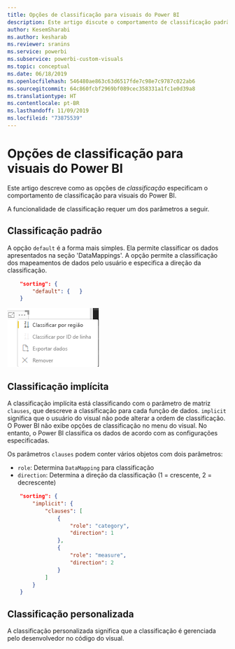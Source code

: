 ```yaml
---
title: Opções de classificação para visuais do Power BI
description: Este artigo discute o comportamento de classificação padrão para visuais do Power BI.
author: KesemSharabi
ms.author: kesharab
ms.reviewer: sranins
ms.service: powerbi
ms.subservice: powerbi-custom-visuals
ms.topic: conceptual
ms.date: 06/18/2019
ms.openlocfilehash: 546480ae863c63d6517fde7c98e7c9787c022ab6
ms.sourcegitcommit: 64c860fcbf2969bf089cec358331a1fc1e0d39a8
ms.translationtype: HT
ms.contentlocale: pt-BR
ms.lasthandoff: 11/09/2019
ms.locfileid: "73875539"
---
```

# <a name="sorting-options-for-power-bi-visuals"></a>Opções de classificação para visuais do Power BI

Este artigo descreve como as opções de *classificação* especificam o comportamento de classificação para visuais do Power BI. 

A funcionalidade de classificação requer um dos parâmetros a seguir.

## <a name="default-sorting"></a>Classificação padrão

A opção `default` é a forma mais simples. Ela permite classificar os dados apresentados na seção 'DataMappings'. A opção permite a classificação dos mapeamentos de dados pelo usuário e especifica a direção da classificação.

```json
    "sorting": {
        "default": {   }
    }
```

![Opções de classificação no menu de contexto](./media/sorting.png)

## <a name="implicit-sorting"></a>Classificação implícita

A classificação implícita está classificando com o parâmetro de matriz `clauses`, que descreve a classificação para cada função de dados. `implicit` significa que o usuário do visual não pode alterar a ordem de classificação. O Power BI não exibe opções de classificação no menu do visual. No entanto, o Power BI classifica os dados de acordo com as configurações especificadas.

Os parâmetros `clauses` podem conter vários objetos com dois parâmetros:

- `role`: Determina `DataMapping` para classificação
- `direction`: Determina a direção da classificação (1 = crescente, 2 = decrescente)

```json
    "sorting": {
        "implicit": {
            "clauses": [
                {
                    "role": "category",
                    "direction": 1
                },
                {
                    "role": "measure",
                    "direction": 2
                }
            ]
        }
    }
```

## <a name="custom-sorting"></a>Classificação personalizada

A classificação personalizada significa que a classificação é gerenciada pelo desenvolvedor no código do visual.
